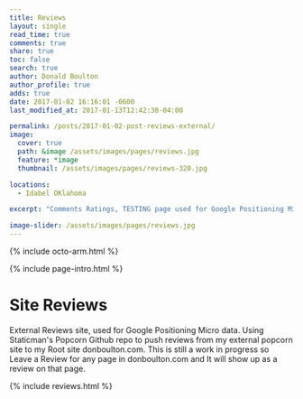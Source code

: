 ```yaml
---
title: Reviews
layout: single
read_time: true
comments: true
share: true
toc: false
search: true
author: Donald Boulton
author_profile: true
adds: true
date: 2017-01-02 16:16:01 -0600
last_modified_at: 2017-01-13T12:42:38-04:00

permalink: /posts/2017-01-02-post-reviews-external/
image:
  cover: true
  path: &image /assets/images/pages/reviews.jpg
  feature: *image
  thumbnail: /assets/images/pages/reviews-320.jpg

locations:
  - Idabel OKlahoma

excerpt: "Comments Ratings, TESTING page used for Google Positioning Micro data. Using Staticman's Popcorn Github repo to push reviews from my external popcorn site to my Root site donboulton.com. This is still a work in progress so Leave a Review for any page in donboulton.com and It should in the future, liquid math???, show up as a rating on that page."

image-slider: /assets/images/pages/reviews.jpg
---
```


{% include octo-arm.html %}

{% include page-intro.html %}

# Site Reviews

External Reviews site, used for Google Positioning Micro data. Using Staticman's Popcorn Github repo to push reviews from my external popcorn site to my Root site donboulton.com. This is still a work in progress so Leave a Review for any page in donboulton.com and It will show up as a review on that page.

{% include reviews.html %}
